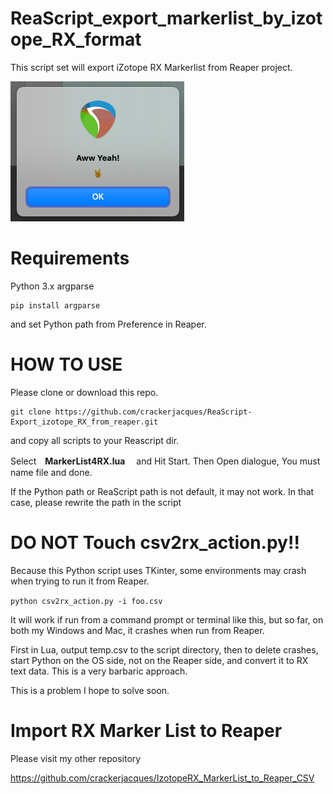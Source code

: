 # ReaScript_export_markerlist_by_izotope_RX_format
This script set will export iZotope RX Markerlist from Reaper project.

![IMG](https://github.com/crackerjacques/ReaScript-Export_izotope_RX_from_reaper/blob/main/01.png?raw=true)


# Requirements

Python 3.x
argparse

```
pip install argparse
```

and set Python path from Preference in Reaper.

# HOW TO USE

Please clone or download this repo.

```
git clone https://github.com/crackerjacques/ReaScript-Export_izotope_RX_from_reaper.git
```

and copy all scripts to your Reascript dir.


Select　__MarkerList4RX.lua__　 and Hit Start.
Then Open dialogue, You must name file and done.

If the Python path or ReaScript path is not default, it may not work.
In that case, please rewrite the path in the script


# __DO NOT Touch csv2rx_action.py!!__
Because this Python script uses TKinter, some environments may crash when trying to run it from Reaper.

```python csv2rx_action.py -i foo.csv```

It will work if run from a command prompt or terminal like this, but so far, on both my Windows and Mac, it crashes when run from Reaper.

First in Lua, output temp.csv to the script directory, then to delete crashes, start Python on the OS side, not on the Reaper side, and convert it to RX text data.
This is a very barbaric approach.


This is a problem I hope to solve soon.

# Import RX Marker List to Reaper 

Please visit my other repository

https://github.com/crackerjacques/IzotopeRX_MarkerList_to_Reaper_CSV


